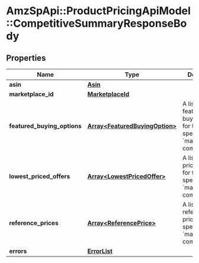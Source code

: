 # AmzSpApi::ProductPricingApiModel::CompetitiveSummaryResponseBody

## Properties
Name | Type | Description | Notes
------------ | ------------- | ------------- | -------------
**asin** | [**Asin**](Asin.md) |  | 
**marketplace_id** | [**MarketplaceId**](MarketplaceId.md) |  | 
**featured_buying_options** | [**Array&lt;FeaturedBuyingOption&gt;**](FeaturedBuyingOption.md) | A list of featured buying options for the specified ASIN &#x60;marketplaceId&#x60; combination. | [optional] 
**lowest_priced_offers** | [**Array&lt;LowestPricedOffer&gt;**](LowestPricedOffer.md) | A list of lowest priced offers for the specified ASIN &#x60;marketplaceId&#x60; combination. | [optional] 
**reference_prices** | [**Array&lt;ReferencePrice&gt;**](ReferencePrice.md) | A list of reference prices for the specified ASIN &#x60;marketplaceId&#x60; combination. | [optional] 
**errors** | [**ErrorList**](ErrorList.md) |  | [optional] 


